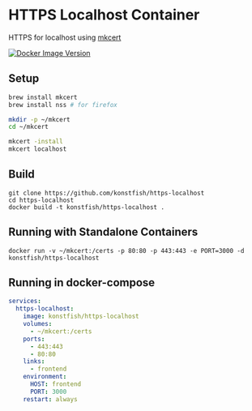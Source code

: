 # HTTPS Localhost Container

HTTPS for localhost using [mkcert](https://github.com/FiloSottile/mkcert)

[![Docker Image Version](https://img.shields.io/docker/v/konstfish/https-localhost)](https://hub.docker.com/repository/docker/konstfish/https-localhost)

## Setup
```bash
brew install mkcert
brew install nss # for firefox

mkdir -p ~/mkcert
cd ~/mkcert

mkcert -install
mkcert localhost
```

## Build
```
git clone https://github.com/konstfish/https-localhost
cd https-localhost
docker build -t konstfish/https-localhost .
```

## Running with Standalone Containers

`docker run -v ~/mkcert:/certs -p 80:80 -p 443:443 -e PORT=3000 -d konstfish/https-localhost`

## Running in docker-compose
```yaml
services:
  https-localhost:
    image: konstfish/https-localhost
    volumes:
      - ~/mkcert:/certs
    ports:
      - 443:443
      - 80:80
    links:
      - frontend
    environment:
      HOST: frontend
      PORT: 3000
    restart: always
```